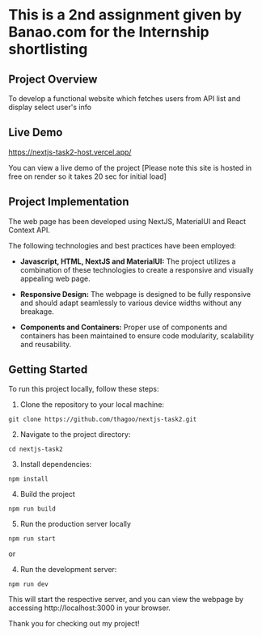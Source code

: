 # This is a 2nd assignment given by Banao.com for the Internship shortlisting

## Project Overview

To develop a functional website which fetches users from API list and display select user's info

## Live Demo

https://nextjs-task2-host.vercel.app/

You can view a live demo of the project [Please note this site is hosted in free on render so it takes 20 sec for initial load]

## Project Implementation

The web page has been developed using NextJS, MaterialUI and React Context API.

The following technologies and best practices have been employed:

- **Javascript, HTML, NextJS and MaterialUI:** The project utilizes a combination of these technologies to create a responsive and visually appealing web page.

- **Responsive Design:** The webpage is designed to be fully responsive and should adapt seamlessly to various device widths without any breakage.

- **Components and Containers:** Proper use of components and containers has been maintained to ensure code modularity, scalability and reusability.

## Getting Started

To run this project locally, follow these steps:

1. Clone the repository to your local machine:

```
git clone https://github.com/thagoo/nextjs-task2.git
```

2. Navigate to the project directory:

```
cd nextjs-task2
```

3. Install dependencies:

```
npm install
```

4. Build the project

```
npm run build
```

5. Run the production server locally

```
npm run start
```

or

4. Run the development server:

```
npm run dev
```

This will start the respective server, and you can view the webpage by accessing http://localhost:3000 in your browser.

Thank you for checking out my project!
